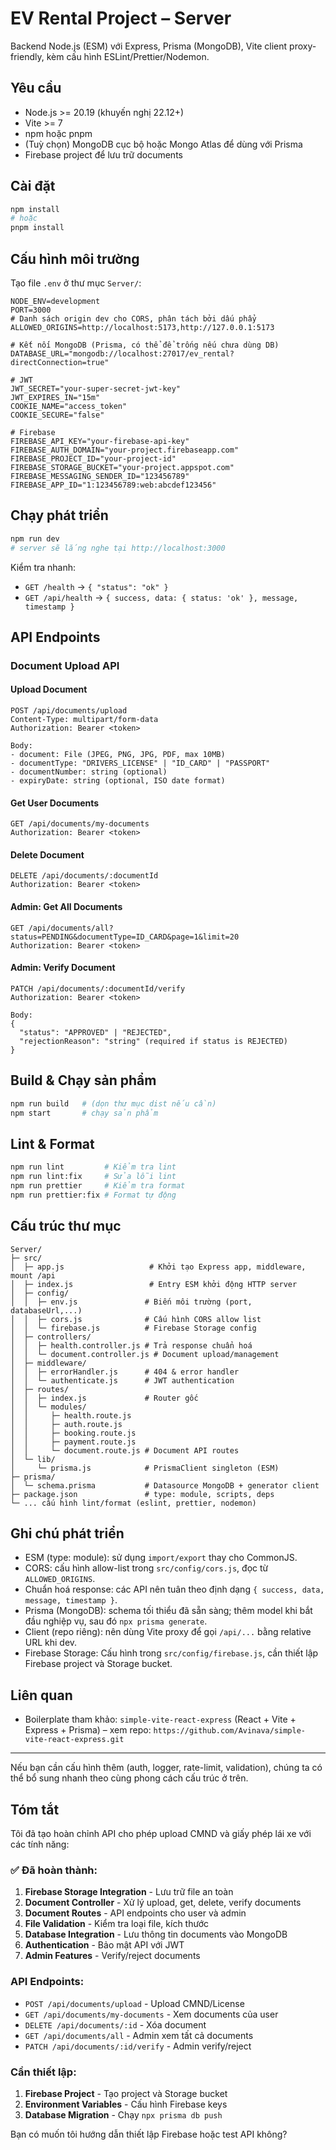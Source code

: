 # EV Rental Project – Server

Backend Node.js (ESM) với Express, Prisma (MongoDB), Vite client proxy-friendly, kèm cấu hình ESLint/Prettier/Nodemon.

## Yêu cầu

- Node.js >= 20.19 (khuyến nghị 22.12+)
- Vite >= 7
- npm hoặc pnpm
- (Tuỳ chọn) MongoDB cục bộ hoặc Mongo Atlas để dùng với Prisma
- Firebase project để lưu trữ documents

## Cài đặt

```bash
npm install
# hoặc
pnpm install
```

## Cấu hình môi trường

Tạo file `.env` ở thư mục `Server/`:

```env
NODE_ENV=development
PORT=3000
# Danh sách origin dev cho CORS, phân tách bởi dấu phẩy
ALLOWED_ORIGINS=http://localhost:5173,http://127.0.0.1:5173

# Kết nối MongoDB (Prisma, có thể để trống nếu chưa dùng DB)
DATABASE_URL="mongodb://localhost:27017/ev_rental?directConnection=true"

# JWT
JWT_SECRET="your-super-secret-jwt-key"
JWT_EXPIRES_IN="15m"
COOKIE_NAME="access_token"
COOKIE_SECURE="false"

# Firebase
FIREBASE_API_KEY="your-firebase-api-key"
FIREBASE_AUTH_DOMAIN="your-project.firebaseapp.com"
FIREBASE_PROJECT_ID="your-project-id"
FIREBASE_STORAGE_BUCKET="your-project.appspot.com"
FIREBASE_MESSAGING_SENDER_ID="123456789"
FIREBASE_APP_ID="1:123456789:web:abcdef123456"
```

## Chạy phát triển

```bash
npm run dev
# server sẽ lắng nghe tại http://localhost:3000
```

Kiểm tra nhanh:

- `GET /health` → `{ "status": "ok" }`
- `GET /api/health` → `{ success, data: { status: 'ok' }, message, timestamp }`

## API Endpoints

### Document Upload API

#### Upload Document

```
POST /api/documents/upload
Content-Type: multipart/form-data
Authorization: Bearer <token>

Body:
- document: File (JPEG, PNG, JPG, PDF, max 10MB)
- documentType: "DRIVERS_LICENSE" | "ID_CARD" | "PASSPORT"
- documentNumber: string (optional)
- expiryDate: string (optional, ISO date format)
```

#### Get User Documents

```
GET /api/documents/my-documents
Authorization: Bearer <token>
```

#### Delete Document

```
DELETE /api/documents/:documentId
Authorization: Bearer <token>
```

#### Admin: Get All Documents

```
GET /api/documents/all?status=PENDING&documentType=ID_CARD&page=1&limit=20
Authorization: Bearer <token>
```

#### Admin: Verify Document

```
PATCH /api/documents/:documentId/verify
Authorization: Bearer <token>

Body:
{
  "status": "APPROVED" | "REJECTED",
  "rejectionReason": "string" (required if status is REJECTED)
}
```

## Build & Chạy sản phẩm

```bash
npm run build   # (dọn thư mục dist nếu cần)
npm start       # chạy sản phẩm
```

## Lint & Format

```bash
npm run lint         # Kiểm tra lint
npm run lint:fix     # Sửa lỗi lint
npm run prettier     # Kiểm tra format
npm run prettier:fix # Format tự động
```

## Cấu trúc thư mục

```
Server/
├─ src/
│  ├─ app.js                   # Khởi tạo Express app, middleware, mount /api
│  ├─ index.js                 # Entry ESM khởi động HTTP server
│  ├─ config/
│  │  ├─ env.js               # Biến môi trường (port, databaseUrl,...)
│  │  ├─ cors.js              # Cấu hình CORS allow list
│  │  └─ firebase.js          # Firebase Storage config
│  ├─ controllers/
│  │  ├─ health.controller.js # Trả response chuẩn hoá
│  │  └─ document.controller.js # Document upload/management
│  ├─ middleware/
│  │  ├─ errorHandler.js      # 404 & error handler
│  │  └─ authenticate.js      # JWT authentication
│  ├─ routes/
│  │  ├─ index.js             # Router gốc
│  │  └─ modules/
│  │     ├─ health.route.js
│  │     ├─ auth.route.js
│  │     ├─ booking.route.js
│  │     ├─ payment.route.js
│  │     └─ document.route.js # Document API routes
│  └─ lib/
│     └─ prisma.js            # PrismaClient singleton (ESM)
├─ prisma/
│  └─ schema.prisma           # Datasource MongoDB + generator client
├─ package.json               # type: module, scripts, deps
└─ ... cấu hình lint/format (eslint, prettier, nodemon)
```

## Ghi chú phát triển

- ESM (type: module): sử dụng `import/export` thay cho CommonJS.
- CORS: cấu hình allow-list trong `src/config/cors.js`, đọc từ `ALLOWED_ORIGINS`.
- Chuẩn hoá response: các API nên tuân theo định dạng `{ success, data, message, timestamp }`.
- Prisma (MongoDB): schema tối thiểu đã sẵn sàng; thêm model khi bắt đầu nghiệp vụ, sau đó `npx prisma generate`.
- Client (repo riêng): nên dùng Vite proxy để gọi `/api/...` bằng relative URL khi dev.
- Firebase Storage: Cấu hình trong `src/config/firebase.js`, cần thiết lập Firebase project và Storage bucket.

## Liên quan

- Boilerplate tham khảo: `simple-vite-react-express` (React + Vite + Express + Prisma) – xem repo: `https://github.com/Avinava/simple-vite-react-express.git`

---

Nếu bạn cần cấu hình thêm (auth, logger, rate-limit, validation), chúng ta có thể bổ sung nhanh theo cùng phong cách cấu trúc ở trên.

## Tóm tắt

Tôi đã tạo hoàn chỉnh API cho phép upload CMND và giấy phép lái xe với các tính năng:

### ✅ **Đã hoàn thành:**

1. **Firebase Storage Integration** - Lưu trữ file an toàn
2. **Document Controller** - Xử lý upload, get, delete, verify documents
3. **Document Routes** - API endpoints cho user và admin
4. **File Validation** - Kiểm tra loại file, kích thước
5. **Database Integration** - Lưu thông tin documents vào MongoDB
6. **Authentication** - Bảo mật API với JWT
7. **Admin Features** - Verify/reject documents

### **API Endpoints:**

- `POST /api/documents/upload` - Upload CMND/License
- `GET /api/documents/my-documents` - Xem documents của user
- `DELETE /api/documents/:id` - Xóa document
- `GET /api/documents/all` - Admin xem tất cả documents
- `PATCH /api/documents/:id/verify` - Admin verify/reject

### **Cần thiết lập:**

1. **Firebase Project** - Tạo project và Storage bucket
2. **Environment Variables** - Cấu hình Firebase keys
3. **Database Migration** - Chạy `npx prisma db push`

Bạn có muốn tôi hướng dẫn thiết lập Firebase hoặc test API không?
